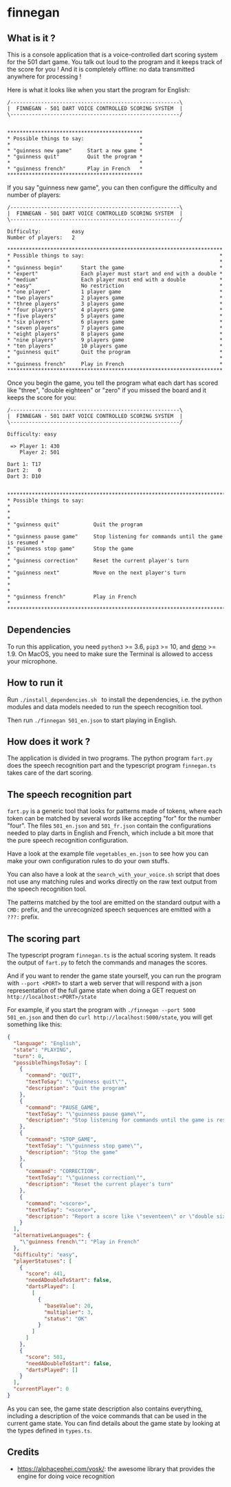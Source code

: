 # finnegan

## What is it ?
This is a console application that is a voice-controlled dart scoring system for the 501 dart game.
You talk out loud to the program and it keeps track of the score for you ! And it is completely offline:
no data transmitted anywhere for processing !

Here is what it looks like when you start the program for English:
```
/-------------------------------------------------------\
|  FINNEGAN - 501 DART VOICE CONTROLLED SCORING SYSTEM  |
\-------------------------------------------------------/


********************************************
* Possible things to say:                  *
*                                          *
* "guinness new game"     Start a new game *
* "guinness quit"         Quit the program *
*                                          *
* "guinness french"       Play in French   *
********************************************
```

If you say "guinness new game", you can then configure the difficulty and number of players:
```
/-------------------------------------------------------\
|  FINNEGAN - 501 DART VOICE CONTROLLED SCORING SYSTEM  |
\-------------------------------------------------------/

Difficulty:          easy
Number of players:   2

**********************************************************************
* Possible things to say:                                            *
*                                                                    *
* "guinness begin"      Start the game                               *
* "expert"              Each player must start and end with a double *
* "medium"              Each player must end with a double           *
* "easy"                No restriction                               *
* "one player"          1 player game                                *
* "two players"         2 players game                               *
* "three players"       3 players game                               *
* "four players"        4 players game                               *
* "five players"        5 players game                               *
* "six players"         6 players game                               *
* "seven players"       7 players game                               *
* "eight players"       8 players game                               *
* "nine players"        9 players game                               *
* "ten players"         10 players game                              *
* "guinness quit"       Quit the program                             *
*                                                                    *
* "guinness french"     Play in French                               *
**********************************************************************
```

Once you begin the game, you tell the program what each dart has scored like "three", "double eighteen" or "zero"
if you missed the board and it keeps the score for you:
```
/-------------------------------------------------------\
|  FINNEGAN - 501 DART VOICE CONTROLLED SCORING SYSTEM  |
\-------------------------------------------------------/

Difficulty: easy

 => Player 1: 430
    Player 2: 501

Dart 1: T17
Dart 2:   0
Dart 3: D10


***********************************************************************************
* Possible things to say:                                                         *
*                                                                                 *
* "guinness quit"           Quit the program                                      *
* "guinness pause game"     Stop listening for commands until the game is resumed *
* "guinness stop game"      Stop the game                                         *
* "guinness correction"     Reset the current player's turn                       *
* "guinness next"           Move on the next player's turn                        *
*                                                                                 *
* "guinness french"         Play in French                                        *
***********************************************************************************
```


## Dependencies
To run this application, you need `python3` >= 3.6, `pip3` >= 10, and [deno](https://deno.land/#installation) >= 1.9.
On MacOS, you need to make sure the Terminal is allowed to access your microphone. 


## How to run it
Run `./install_dependencies.sh ` to install the dependencies, i.e. the python modules and data models needed
to run the speech recognition tool.

Then run `./finnegan 501_en.json` to start playing in English.


## How does it work ?
The application is divided in two programs. The python program `fart.py` does the speech
recognition part and the typescript program `finnegan.ts` takes care of the dart scoring.

## The speech recognition part
`fart.py` is a generic tool that looks for patterns made of tokens, where each
token can be matched by several words like accepting "for" for the number "four".
The files `501_en.json` and `501_fr.json` contain the configurations needed to play
darts in English and French, which include a bit more that the pure speech
recognition configuration.

Have a look at the example file `vegetables_en.json` to see how you can make
your own configuration rules to do your own stuffs.

You can also have a look at the `search_with_your_voice.sh` script that does not
use any matching rules and works directly on the raw text output from the speech
recognition tool.

The patterns matched by the tool are emitted on the standard output with a `CMD:` prefix, and the
unrecognized speech sequences are emitted with a `???:` prefix.

## The scoring part

The typescript program `finnegan.ts` is the actual scoring system. It reads the output of
`fart.py` to fetch the commands and manages the scores.

And if you want to render the game state yourself, you can run the program with `--port <PORT>`
to start a web server that will respond with a json representation of the full game state
when doing a GET request on `http://localhost:<PORT>/state`

For example, if you start the program with `./finnegan --port 5000 501_en.json` and then
do `curl http://localhost:5000/state`, you will get something like this:

```json
{
  "language": "English",
  "state": "PLAYING",
  "turn": 0,
  "possibleThingsToSay": [
    {
      "command": "QUIT",
      "textToSay": "\"guinness quit\"",
      "description": "Quit the program"
    },
    {
      "command": "PAUSE_GAME",
      "textToSay": "\"guinness pause game\"",
      "description": "Stop listening for commands until the game is resumed"
    },
    {
      "command": "STOP_GAME",
      "textToSay": "\"guinness stop game\"",
      "description": "Stop the game"
    },
    {
      "command": "CORRECTION",
      "textToSay": "\"guinness correction\"",
      "description": "Reset the current player's turn"
    },
    {
      "command": "<score>",
      "textToSay": "<score>",
      "description": "Report a score like \"seventeen\" or \"double six\""
    }
  ],
  "alternativeLanguages": {
    "\"guinness french\"": "Play in French"
  },
  "difficulty": "easy",
  "playerStatuses": [
    {
      "score": 441,
      "needADoubleToStart": false,
      "dartsPlayed": [
        [
          {
            "baseValue": 20,
            "multiplier": 3,
            "status": "OK"
          }
        ]
      ]
    },
    {
      "score": 501,
      "needADoubleToStart": false,
      "dartsPlayed": []
    }
  ],
  "currentPlayer": 0
}
```

As you can see, the game state description also contains everything, including a description of the voice commands
that can be used in the current game state. You can find details about the game state by looking at the
types defined in `types.ts`.



## Credits
* https://alphacephei.com/vosk/: the awesome library that provides the engine for doing voice recognition
